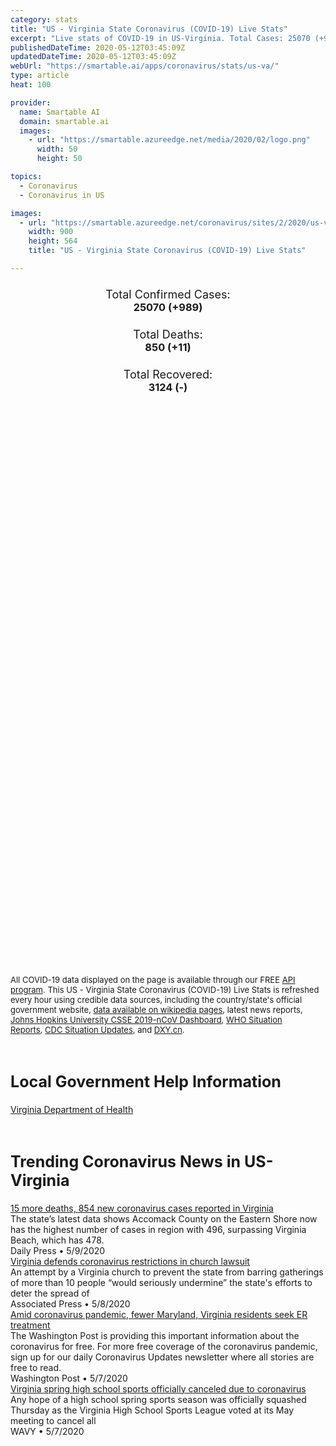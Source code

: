 ```yaml
---
category: stats
title: "US - Virginia State Coronavirus (COVID-19) Live Stats"
excerpt: "Live stats of COVID-19 in US-Virginia. Total Cases: 25070 (+989), Deaths: 850 (+11), Recoveries: 3124(-)."
publishedDateTime: 2020-05-12T03:45:09Z
updatedDateTime: 2020-05-12T03:45:09Z
webUrl: "https://smartable.ai/apps/coronavirus/stats/us-va/"
type: article
heat: 100

provider:
  name: Smartable AI
  domain: smartable.ai
  images:
    - url: "https://smartable.azureedge.net/media/2020/02/logo.png"
      width: 50
      height: 50

topics:
  - Coronavirus
  - Coronavirus in US

images:
  - url: "https://smartable.azureedge.net/coronavirus/sites/2/2020/us-va.jpg"
    width: 900
    height: 564
    title: "US - Virginia State Coronavirus (COVID-19) Live Stats"

---
```

<div class="total-stats" style="text-align: center;">
    <h3>
	    <div style="font-size: 18px; font-weight: 400;">Total Confirmed Cases:</div>
	    25070 (<span class='red'>+989</span>)
    </h3>
    <h3>
	    <div style="font-size: 18px; font-weight: 400;">Total Deaths:</div>
	    850 (<span class='red'>+11</span>)
    </h3>
    <h3>
	    <div style="font-size: 18px; font-weight: 400;">Total Recovered:</div>
	    3124 (-)
    </h3>
</div>

<script type="text/javascript" src="https://www.gstatic.com/charts/loader.js"></script>

<div id="time_series_chart" style="width: 100%; height: 400px;"></div>
<script type="text/javascript">
  google.charts.load('current', {'packages':['corechart']});
  google.charts.setOnLoadCallback(drawChart);
  function drawChart() {
    var data = google.visualization.arrayToDataTable([
      ['Date', 'Total Cases', 'Total Deaths', 'Total Recovered'],
      ['1/22/2020', 0, 0, 0],['1/23/2020', 0, 0, 0],['1/24/2020', 0, 0, 0],['1/25/2020', 0, 0, 0],['1/26/2020', 0, 0, 0],['1/27/2020', 0, 0, 0],['1/28/2020', 0, 0, 0],['1/29/2020', 0, 0, 0],['1/30/2020', 0, 0, 0],['1/31/2020', 0, 0, 0],['2/1/2020', 0, 0, 0],['2/2/2020', 0, 0, 0],['2/3/2020', 0, 0, 0],['2/4/2020', 0, 0, 0],['2/5/2020', 0, 0, 0],['2/6/2020', 0, 0, 0],['2/7/2020', 0, 0, 0],['2/8/2020', 0, 0, 0],['2/9/2020', 0, 0, 0],['2/10/2020', 0, 0, 0],['2/11/2020', 0, 0, 0],['2/12/2020', 0, 0, 0],['2/13/2020', 0, 0, 0],['2/14/2020', 0, 0, 0],['2/15/2020', 0, 0, 0],['2/16/2020', 0, 0, 0],['2/17/2020', 0, 0, 0],['2/18/2020', 0, 0, 0],['2/19/2020', 0, 0, 0],['2/20/2020', 0, 0, 0],['2/21/2020', 0, 0, 0],['2/22/2020', 0, 0, 0],['2/23/2020', 0, 0, 0],['2/24/2020', 0, 0, 0],['2/25/2020', 0, 0, 0],['2/26/2020', 0, 0, 0],['2/27/2020', 0, 0, 0],['2/28/2020', 0, 0, 0],['2/29/2020', 0, 0, 0],['3/1/2020', 0, 0, 0],['3/2/2020', 0, 0, 0],['3/3/2020', 0, 0, 0],['3/4/2020', 0, 0, 0],['3/5/2020', 0, 0, 0],['3/6/2020', 0, 0, 0],['3/7/2020', 0, 0, 0],['3/8/2020', 2, 0, 0],['3/9/2020', 2, 0, 0],['3/10/2020', 8, 0, 0],['3/11/2020', 9, 0, 0],['3/12/2020', 20, 0, 0],['3/13/2020', 37, 0, 0],['3/14/2020', 48, 1, 0],['3/15/2020', 47, 1, 0],['3/16/2020', 55, 2, 0],['3/17/2020', 70, 2, 0],['3/18/2020', 76, 2, 1],['3/19/2020', 103, 2, 1],['3/20/2020', 123, 2, 1],['3/21/2020', 155, 3, 1],['3/22/2020', 241, 6, 1],['3/23/2020', 281, 7, 1],['3/24/2020', 327, 9, 1],['3/25/2020', 421, 13, 1],['3/26/2020', 491, 14, 1],['3/27/2020', 627, 16, 1],['3/28/2020', 754, 17, 1],['3/29/2020', 899, 24, 1],['3/30/2020', 1029, 25, 1],['3/31/2020', 1258, 27, 1],['4/1/2020', 1487, 35, 2],['4/2/2020', 1688, 41, 2],['4/3/2020', 1964, 47, 2],['4/4/2020', 2341, 52, 2],['4/5/2020', 2569, 52, 2],['4/6/2020', 2801, 66, 2],['4/7/2020', 3253, 66, 2],['4/8/2020', 3554, 75, 2],['4/9/2020', 3944, 109, 2],['4/10/2020', 4398, 121, 2],['4/11/2020', 4957, 130, 2],['4/12/2020', 5148, 141, 2],['4/13/2020', 5608, 149, 2],['4/14/2020', 6035, 157, 721],['4/15/2020', 6351, 195, 721],['4/16/2020', 6729, 208, 721],['4/17/2020', 7318, 231, 721],['4/18/2020', 7870, 258, 721],['4/19/2020', 8339, 277, 721],['4/20/2020', 8782, 300, 721],['4/21/2020', 9412, 324, 721],['4/22/2020', 10044, 349, 721],['4/23/2020', 10767, 373, 721],['4/24/2020', 11546, 436, 721],['4/25/2020', 12366, 438, 1672],['4/26/2020', 12970, 448, 1815],['4/27/2020', 13535, 460, 1815],['4/28/2020', 14339, 493, 1815],['4/29/2020', 14961, 523, 2042],['4/30/2020', 15846, 554, 2104],['5/1/2020', 16770, 580, 2208],['5/2/2020', 17731, 619, 2312],['5/3/2020', 18671, 662, 2497],['5/4/2020', 19492, 687, 2497],['5/5/2020', 20256, 713, 2497],['5/6/2020', 20256, 715, 2734],['5/7/2020', 21570, 769, 2734],['5/8/2020', 22342, 812, 2997],['5/9/2020', 23196, 827, 3124],['5/10/2020', 24081, 839, 3124],['5/11/2020', 25070, 850, 3124],
    ]);
    var options = {
      curveType: 'none',
      chartArea: {'width': '80%', 'height': '80%'},
      legend: { position: 'top' },
      lineWidth: 5,
      colors: ['#f60109', '#444444', '#81B71F']
    };
    var chart = new google.visualization.LineChart(document.getElementById('time_series_chart'));
    chart.draw(data, options);
  }
</script>

<div id="geo_chart" style="width: 100%; height: 500px;"></div>
<script type="text/javascript">
  google.charts.load('current', {
    'packages':['geochart'],
    'mapsApiKey': 'AIzaSyDk1HhVhLaveyKrUhhHZ5YwzIpEcbdal6U'
  });
  google.charts.setOnLoadCallback(drawRegionsMap);
  function drawRegionsMap() {
    var data = google.visualization.arrayToDataTable([
      ['LATITUDE', 'LONGITUDE', 'DESCRIPTION', 'Total Cases', 'Total Deaths'],
      [37.9299, -75.662, "Accomack", 508, 7],[38.9085, -77.2405, "Fairfax", 5892, 239],[38.1266, -78.4386, "Albemarle", 120, 4],[38.6473, -77.3459, "Prince William", 2740, 48],[38.8185, -77.0861, "Alexandria", 1193, 30],[38.8816, -77.091, "Arlington", 1368, 61],[37.7985, -79.7903, "Alleghany", 6, 0],[37.6133, -77.4768, "Henrico", 1067, 110],[37.3366, -77.9882, "Amelia", 18, 1],[37.4487, -79.1057, "Amherst", 15, 1],[39.0768, -77.6536, "Loudoun", 1159, 30],[37.3273, -77.3194, "Chesterfield", 787, 26],[37.3591, -78.8269, "Appomattox", 22, 0],[38.4362, -78.8735, "Harrisonburg", 579, 21],[36.7335, -76.0435, "Virginia Beach", 491, 17],[38.1618, -78.8413, "Augusta", 64, 1],[37.9603, -76.761, "Richmond", 530, 18],[37.3866, -79.7253, "Bedford", 38, 1],[36.6778, -76.3024, "Chesapeake", 328, 9],[38.4597, -77.3806, "Stafford", 374, 2],[37.3783, -79.8206, "Botetourt", 30, 3],[38.4465, -78.9228, "Rockingham", 344, 2],[36.6179, -82.1607, "Bristol", 3, 0],[36.8508, -76.2859, "Norfolk", 304, 5],[38.7479, -77.4838, "Manassas", 381, 3],[36.5759, -77.9839, "Brunswick", 18, 0],[37.2679, -76.7052, "James", 173, 15],[37.2754, -82.0988, "Buchanan", 16, 0],[37.5541, -78.5514, "Buckingham", 246, 1],[36.6953, -76.6398, "Suffolk", 215, 19],[37.7343004, -79.3539238, "Buena Vista", 8, 0],[37.1051, -76.5185, "Newport News", 159, 10],[37.3426, -78.9863, "Campbell", 13, 0],[37.7772, -77.5161, "Hanover", 170, 16],[37.9856, -77.5244, "Caroline", 38, 2],[36.5815, -80.6688, "Carroll", 33, 0],[36.8468, -76.354, "Portsmouth", 202, 8],[37.3441, -77.0687, "Charles", 21, 1],[37.0551, -76.3629, "Hampton", 144, 3],[38.2042, -77.6078, "Spotsylvania", 248, 4],[36.9933, -78.6009, "Charlotte", 12, 0],[38.0375, -78.4855, "Charlottesville", 66, 2],[38.4705, -78.0001, "Culpeper", 264, 5],[39.0902, -78.223, "Frederick", 164, 2],[37.0836, -76.6747, "Isle of Wight", 110, 3],[36.5762, -78.1107, "Mecklenburg", 122, 10],[39.0933, -78.0601, "Clarke", 16, 0],[38.5769, -78.5027, "Page", 128, 12],[37.265, -77.3969, "Colonial Heights", 66, 6],[37.7785, -79.9868, "Covington", 1, 0],[38.654, -77.637, "Fauquier", 172, 4],[36.5778, -77.1989, "Southampton", 131, 1],[37.5013, -80.1119, "Craig", 4, 0],[37.8652, -78.2627, "Fluvanna", 79, 6],[37.4914, -78.2577, "Cumberland", 13, 0],[36.5831, -79.4088, "Danville", 39, 1],[38.7394, -78.6513, "Shenandoah", 245, 6],[37.6973, -77.8944, "Goochland", 81, 5],[37.0676, -80.4405, "Montgomery", 65, 1],[36.9853, -77.7219, "Dinwiddie", 27, 0],[36.6953, -77.5356, "Emporia", 48, 3],[37.4003, -79.1909, "Lynchburg", 68, 1],[37.9187, -76.8667, "Essex", 23, 0],[38.7718, -77.445, "Manassas Park", 120, 2],[37.2352, -76.5146, "York", 56, 2],[38.8847, -77.1751, "Falls Church", 37, 4],[36.9118, -80.3184, "Floyd", 3, 0],[38.9231, -78.1033, "Warren", 85, 1],[38.0212, -77.9985, "Louisa", 55, 0],[37.1233, -79.6971, "Franklin", 27, 1],[37.2746, -79.8888, "Roanoke", 93, 1],[37.2959, -78.4002, "Prince Edward", 66, 2],[38.2992, -77.4872, "Fredericksburg", 61, 0],[36.666, -80.9176, "Galax", 45, 0],[39.1735, -78.1746, "Winchester", 66, 0],[37.3315, -80.8083, "Giles", 8, 0],[37.2766, -76.5043, "Gloucester", 27, 1],[36.816, -77.4689, "Greensville", 46, 7],[36.7022, -81.4413, "Grayson", 12, 0],[37.2357, -77.3325, "Prince George", 44, 0],[38.2991, -78.4367, "Greene", 15, 1],[36.6326, -81.7891, "Washington", 49, 3],[37.034, -77.0956, "Sussex", 33, 1],[36.839, -78.7284, "Halifax", 22, 0],[37.2043, -77.3913, "Petersburg", 45, 2],[38.3282, -77.2423, "King George", 41, 4],[38.136, -78.1879, "Orange", 46, 0],[36.7009, -79.9424, "Henry", 22, 1],[38.4116, -79.5809, "Highland", 2, 0],[37.2915, -77.2985, "Hopewell", 37, 0],[37.6683, -76.8782, "King and Queen", 5, 0],[37.5095, -76.9862, "New Kent", 26, 2],[37.7458, -77.1315, "King William", 11, 1],[37.257, -76.0093, "Northampton", 163, 5],[37.6621, -76.4205, "Lancaster", 6, 0],[37.2692, -76.7076, "Williamsburg", 39, 2],[36.7764, -82.9433, "Lee", 10, 0],[37.126, -82.6071, "Wise", 22, 1],[37.7825, -79.444, "Lexington", 6, 0],[38.2565, -76.9784, "Westmoreland", 38, 0],[36.9608, -78.1283, "Lunenburg", 6, 0],[38.3792, -78.2586, "Madison", 21, 1],[36.6827, -79.8636, "Martinsville", 2, 0],[37.4984, -76.2883, "Mathews", 5, 0],[36.8009, -81.6832, "Smyth", 13, 0],[37.3912302, -76.317414, "Matthews", 5, 0],[37.6395, -76.5747, "Middlesex", 10, 0],[37.9161, -78.9382, "Nelson", 10, 0],[37.1812, -78.1307, "Nottoway", 14, 0],[37.0954, -79.3029, "Pittsylvania", 17, 1],[37.5427, -77.9267, "Powhatan", 18, 0],[36.953, -81.0881, "Wythe", 13, 2],[37.92, -76.4785, "Northumberland", 10, 1],[36.9314, -82.6262, "Norton", 2, 0],[36.9342, -80.7255, "Pulaski", 10, 0],[38.1593, -79.0611, "Staunton", 15, 0],[38.0674, -78.9014, "Waynesboro", 21, 0],[36.6344, -80.1985, "Patrick", 4, 0],[37.1318, -76.3569, "Poquoson", 7, 0],[37.2864, -80.0555, "Salem", 31, 0],[37.1229, -80.5587, "Radford", 3, 0],[37.9901, -79.5067, "Rockbridge", 9, 0],[38.6562, -78.2322, "Rappahannock", 8, 0],[36.6401, -82.5782, "Scott", 7, 2],[36.9792, -82.296, "Russell", 6, 0],[37.1371, -76.8333, "Surry", 5, 1],[37.0879, -81.808, "Tazewell", 7, 0],
    ]);
    var options = {
      backgroundColor: {fill:'transparent',stroke:'#FFF' ,strokeWidth:0 }, 
      displayMode: 'markers',
      region: 'US-VA', 
      resolution: 'metros',
      colorAxis: {colors: ['#F27D81', '#f60109']},
      sizeAxis: {minSize:3,  maxSize:12},
    };
    var chart = new google.visualization.GeoChart(document.getElementById('geo_chart'));
    chart.draw(data, options);
  };
</script>

<div id="geo_table"></div>
<script type="text/javascript">
  google.charts.load('current', {'packages':['table']});
  google.charts.setOnLoadCallback(drawTable);
  function drawTable() {
    var data = new google.visualization.DataTable();
    data.addColumn('string', 'Location');
    data.addColumn('number', 'Total Cases');
    data.addColumn('number', 'New Cases');
    data.addColumn('number', 'Active Cases');
    data.addColumn('number', 'Total Deaths');
    data.addColumn('number', 'New Deaths');
    data.addColumn('number', 'Total Recovered');
    data.addRows([
      [{v:"Accomack", f:"Accomack"}, 508, 0, 501, 7, 0, 0],[{v:"Fairfax", f:"Fairfax"}, 5892, 0, 5653, 239, 0, 0],[{v:"Albemarle", f:"Albemarle"}, 120, 0, 116, 4, 0, 0],[{v:"Prince William", f:"Prince William"}, 2740, 0, 2692, 48, 0, 0],[{v:"Alexandria", f:"Alexandria"}, 1193, 0, 1163, 30, 0, 0],[{v:"Arlington", f:"Arlington"}, 1368, 0, 1307, 61, 0, 0],[{v:"Alleghany", f:"Alleghany"}, 6, 0, 6, 0, 0, 0],[{v:"Henrico", f:"Henrico"}, 1067, 0, 957, 110, 0, 0],[{v:"Amelia", f:"Amelia"}, 18, 0, 17, 1, 0, 0],[{v:"Amherst", f:"Amherst"}, 15, 0, 14, 1, 0, 0],[{v:"Loudoun", f:"Loudoun"}, 1159, 0, 1129, 30, 0, 0],[{v:"Chesterfield", f:"Chesterfield"}, 787, 0, 761, 26, 0, 0],[{v:"Appomattox", f:"Appomattox"}, 22, 0, 22, 0, 0, 0],[{v:"Harrisonburg", f:"Harrisonburg"}, 579, 0, 558, 21, 0, 0],[{v:"Virginia Beach", f:"Virginia Beach"}, 491, 0, 474, 17, 0, 0],[{v:"Augusta", f:"Augusta"}, 64, 0, 63, 1, 0, 0],[{v:"Richmond", f:"Richmond"}, 530, 0, 512, 18, 0, 0],[{v:"Bedford", f:"Bedford"}, 38, 0, 37, 1, 0, 0],[{v:"Chesapeake", f:"Chesapeake"}, 328, 0, 319, 9, 0, 0],[{v:"Stafford", f:"Stafford"}, 374, 0, 372, 2, 0, 0],[{v:"Botetourt", f:"Botetourt"}, 30, 0, 27, 3, 0, 0],[{v:"Rockingham", f:"Rockingham"}, 344, 0, 342, 2, 0, 0],[{v:"Bristol", f:"Bristol"}, 3, 0, 3, 0, 0, 0],[{v:"Norfolk", f:"Norfolk"}, 304, 0, 299, 5, 0, 0],[{v:"Manassas", f:"Manassas"}, 381, 0, 378, 3, 0, 0],[{v:"Brunswick", f:"Brunswick"}, 18, 0, 18, 0, 0, 0],[{v:"James", f:"James"}, 173, 0, 158, 15, 0, 0],[{v:"Buchanan", f:"Buchanan"}, 16, 0, 16, 0, 0, 0],[{v:"Buckingham", f:"Buckingham"}, 246, 0, 245, 1, 0, 0],[{v:"Suffolk", f:"Suffolk"}, 215, 0, 196, 19, 0, 0],[{v:"Buena Vista", f:"Buena Vista"}, 8, 0, 8, 0, 0, 0],[{v:"Newport News", f:"Newport News"}, 159, 0, 149, 10, 0, 0],[{v:"Campbell", f:"Campbell"}, 13, 0, 13, 0, 0, 0],[{v:"Hanover", f:"Hanover"}, 170, 0, 154, 16, 0, 0],[{v:"Caroline", f:"Caroline"}, 38, 0, 36, 2, 0, 0],[{v:"Carroll", f:"Carroll"}, 33, 0, 33, 0, 0, 0],[{v:"Portsmouth", f:"Portsmouth"}, 202, 0, 194, 8, 0, 0],[{v:"Charles", f:"Charles"}, 21, 0, 20, 1, 0, 0],[{v:"Hampton", f:"Hampton"}, 144, 0, 141, 3, 0, 0],[{v:"Spotsylvania", f:"Spotsylvania"}, 248, 0, 244, 4, 0, 0],[{v:"Charlotte", f:"Charlotte"}, 12, 0, 12, 0, 0, 0],[{v:"Charlottesville", f:"Charlottesville"}, 66, 0, 64, 2, 0, 0],[{v:"Culpeper", f:"Culpeper"}, 264, 0, 259, 5, 0, 0],[{v:"Frederick", f:"Frederick"}, 164, 0, 162, 2, 0, 0],[{v:"Isle of Wight", f:"Isle of Wight"}, 110, 0, 107, 3, 0, 0],[{v:"Mecklenburg", f:"Mecklenburg"}, 122, 0, 112, 10, 0, 0],[{v:"Clarke", f:"Clarke"}, 16, 0, 16, 0, 0, 0],[{v:"Page", f:"Page"}, 128, 0, 116, 12, 0, 0],[{v:"Colonial Heights", f:"Colonial Heights"}, 66, 0, 60, 6, 0, 0],[{v:"Covington", f:"Covington"}, 1, 0, 1, 0, 0, 0],[{v:"Fauquier", f:"Fauquier"}, 172, 0, 168, 4, 0, 0],[{v:"Southampton", f:"Southampton"}, 131, 0, 130, 1, 0, 0],[{v:"Craig", f:"Craig"}, 4, 0, 4, 0, 0, 0],[{v:"Fluvanna", f:"Fluvanna"}, 79, 0, 73, 6, 0, 0],[{v:"Cumberland", f:"Cumberland"}, 13, 0, 13, 0, 0, 0],[{v:"Danville", f:"Danville"}, 39, 0, 38, 1, 0, 0],[{v:"Shenandoah", f:"Shenandoah"}, 245, 0, 239, 6, 0, 0],[{v:"Goochland", f:"Goochland"}, 81, 0, 76, 5, 0, 0],[{v:"Montgomery", f:"Montgomery"}, 65, 0, 64, 1, 0, 0],[{v:"Dinwiddie", f:"Dinwiddie"}, 27, 0, 27, 0, 0, 0],[{v:"Emporia", f:"Emporia"}, 48, 0, 45, 3, 0, 0],[{v:"Lynchburg", f:"Lynchburg"}, 68, 0, 67, 1, 0, 0],[{v:"Essex", f:"Essex"}, 23, 0, 23, 0, 0, 0],[{v:"Manassas Park", f:"Manassas Park"}, 120, 0, 118, 2, 0, 0],[{v:"York", f:"York"}, 56, 0, 54, 2, 0, 0],[{v:"Falls Church", f:"Falls Church"}, 37, 0, 33, 4, 0, 0],[{v:"Floyd", f:"Floyd"}, 3, 0, 3, 0, 0, 0],[{v:"Warren", f:"Warren"}, 85, 0, 84, 1, 0, 0],[{v:"Louisa", f:"Louisa"}, 55, 0, 55, 0, 0, 0],[{v:"Franklin", f:"Franklin"}, 27, 0, 26, 1, 0, 0],[{v:"Roanoke", f:"Roanoke"}, 93, 0, 92, 1, 0, 0],[{v:"Prince Edward", f:"Prince Edward"}, 66, 0, 64, 2, 0, 0],[{v:"Fredericksburg", f:"Fredericksburg"}, 61, 0, 61, 0, 0, 0],[{v:"Galax", f:"Galax"}, 45, 0, 45, 0, 0, 0],[{v:"Winchester", f:"Winchester"}, 66, 0, 66, 0, 0, 0],[{v:"Giles", f:"Giles"}, 8, 0, 8, 0, 0, 0],[{v:"Gloucester", f:"Gloucester"}, 27, 0, 26, 1, 0, 0],[{v:"Greensville", f:"Greensville"}, 46, 0, 39, 7, 0, 0],[{v:"Grayson", f:"Grayson"}, 12, 0, 12, 0, 0, 0],[{v:"Prince George", f:"Prince George"}, 44, 0, 44, 0, 0, 0],[{v:"Greene", f:"Greene"}, 15, 0, 14, 1, 0, 0],[{v:"Washington", f:"Washington"}, 49, 0, 46, 3, 0, 0],[{v:"Sussex", f:"Sussex"}, 33, 0, 32, 1, 0, 0],[{v:"Halifax", f:"Halifax"}, 22, 0, 22, 0, 0, 0],[{v:"Petersburg", f:"Petersburg"}, 45, 0, 43, 2, 0, 0],[{v:"King George", f:"King George"}, 41, 0, 37, 4, 0, 0],[{v:"Orange", f:"Orange"}, 46, 0, 46, 0, 0, 0],[{v:"Henry", f:"Henry"}, 22, 0, 21, 1, 0, 0],[{v:"Highland", f:"Highland"}, 2, 0, 2, 0, 0, 0],[{v:"Hopewell", f:"Hopewell"}, 37, 0, 37, 0, 0, 0],[{v:"King and Queen", f:"King and Queen"}, 5, 0, 5, 0, 0, 0],[{v:"New Kent", f:"New Kent"}, 26, 0, 24, 2, 0, 0],[{v:"King William", f:"King William"}, 11, 0, 10, 1, 0, 0],[{v:"Northampton", f:"Northampton"}, 163, 0, 158, 5, 0, 0],[{v:"Lancaster", f:"Lancaster"}, 6, 0, 6, 0, 0, 0],[{v:"Williamsburg", f:"Williamsburg"}, 39, 0, 37, 2, 0, 0],[{v:"Lee", f:"Lee"}, 10, 0, 10, 0, 0, 0],[{v:"Wise", f:"Wise"}, 22, 0, 21, 1, 0, 0],[{v:"Lexington", f:"Lexington"}, 6, 0, 6, 0, 0, 0],[{v:"Westmoreland", f:"Westmoreland"}, 38, 0, 38, 0, 0, 0],[{v:"Lunenburg", f:"Lunenburg"}, 6, 0, 6, 0, 0, 0],[{v:"Madison", f:"Madison"}, 21, 0, 20, 1, 0, 0],[{v:"Martinsville", f:"Martinsville"}, 2, 0, 2, 0, 0, 0],[{v:"Mathews", f:"Mathews"}, 5, 0, 5, 0, 0, 0],[{v:"Smyth", f:"Smyth"}, 13, 0, 13, 0, 0, 0],[{v:"Matthews", f:"Matthews"}, 5, 0, 5, 0, 0, 0],[{v:"Middlesex", f:"Middlesex"}, 10, 0, 10, 0, 0, 0],[{v:"Nelson", f:"Nelson"}, 10, 0, 10, 0, 0, 0],[{v:"Nottoway", f:"Nottoway"}, 14, 0, 14, 0, 0, 0],[{v:"Pittsylvania", f:"Pittsylvania"}, 17, 0, 16, 1, 0, 0],[{v:"Powhatan", f:"Powhatan"}, 18, 0, 18, 0, 0, 0],[{v:"Wythe", f:"Wythe"}, 13, 0, 11, 2, 0, 0],[{v:"Northumberland", f:"Northumberland"}, 10, 0, 9, 1, 0, 0],[{v:"Norton", f:"Norton"}, 2, 0, 2, 0, 0, 0],[{v:"Pulaski", f:"Pulaski"}, 10, 0, 10, 0, 0, 0],[{v:"Staunton", f:"Staunton"}, 15, 0, 15, 0, 0, 0],[{v:"Waynesboro", f:"Waynesboro"}, 21, 0, 21, 0, 0, 0],[{v:"Patrick", f:"Patrick"}, 4, 0, 4, 0, 0, 0],[{v:"Poquoson", f:"Poquoson"}, 7, 0, 7, 0, 0, 0],[{v:"Salem", f:"Salem"}, 31, 0, 31, 0, 0, 0],[{v:"Radford", f:"Radford"}, 3, 0, 3, 0, 0, 0],[{v:"Rockbridge", f:"Rockbridge"}, 9, 0, 9, 0, 0, 0],[{v:"Rappahannock", f:"Rappahannock"}, 8, 0, 8, 0, 0, 0],[{v:"Scott", f:"Scott"}, 7, 0, 5, 2, 0, 0],[{v:"Russell", f:"Russell"}, 6, 0, 6, 0, 0, 0],[{v:"Surry", f:"Surry"}, 5, 0, 4, 1, 0, 0],[{v:"Tazewell", f:"Tazewell"}, 7, 0, 7, 0, 0, 0],
    ]);
    data.setProperty(0, 0, 'style', 'min-width:100px');
    var table = new google.visualization.Table(document.getElementById('geo_table'));
    table.draw(data, {allowHtml: true, sortColumn: 2, sortAscending: false, width: '660px', height: '100%'});
  }
</script>

<span style="font-size: 13px">All COVID-19 data displayed on the page is available through our FREE <a href="https://developer.smartable.ai">API program</a>. This US - Virginia State Coronavirus (COVID-19) Live Stats is refreshed every hour using credible data sources, including the country/state's official government website, <a href="https://en.wikipedia.org/wiki/2019%E2%80%9320_coronavirus_pandemic" target="_blank">data available on wikipedia pages</a>, latest news reports, <a href="https://systems.jhu.edu/research/public-health/ncov/" target="_blank">Johns Hopkins University CSSE 2019-nCoV Dashboard</a>, <a href="https://www.who.int/emergencies/diseases/novel-coronavirus-2019/situation-reports" target="_blank">WHO Situation Reports</a>, <a href="https://www.cdc.gov/coronavirus/2019-ncov/index.html" target="_blank">CDC Situation Updates</a>, and <a href="https://ncov.dxy.cn/ncovh5/view/pneumonia" target="_blank">DXY.cn</a>.</span>

<h2 id="news" class="center" style="margin-top: 60px; font-size: 25px;">Local Government Help Information</h2>
<div class="info center">
<a href="http://www.vdh.virginia.gov/surveillance-and-investigation/novel-coronavirus/" target="_blank">Virginia Department of Health</a>
</div>
<h2 id="news" class="center" style="margin-top: 60px; font-size: 25px;">Trending Coronavirus News in US-Virginia</h2>
<div class="row">
<div class="col-md-6 col-sm-12">
  <div class="content-card">
	<a href="https://www.dailypress.com/news/health/vp-nw-may-9-coronavirus-numbers-20200509-4utdi5dntzhutghwh7rt57mg7e-story.html"><div class="card-image" style="background-image: url(https://www.dailypress.com/resizer/P_GoRahJ00EBJv2HZlOL6Wk9M5I=/1200x0/top/arc-anglerfish-arc2-prod-tronc.s3.amazonaws.com/public/2ZS7YFYMG5BPNNWCI5IYJC6Z6U.jpg)"></div></a>
	<div class="content">
		<div class="card-title"><a href="https://www.dailypress.com/news/health/vp-nw-may-9-coronavirus-numbers-20200509-4utdi5dntzhutghwh7rt57mg7e-story.html">15 more deaths, 854 new coronavirus cases reported in Virginia</a></div>
		<div class="card-excerpt">The state’s latest data shows Accomack County on the Eastern Shore now has the highest number of cases in region with 496, surpassing Virginia Beach, which has 478.</div>
		<div class="card-meta">
			<span class="card-provider">Daily Press</span> • <span class="card-date">5/9/2020</span>
		</div>
	</div>
  </div>
</div>
<div class="col-md-6 col-sm-12">
  <div class="content-card">
	<a href="https://apnews.com/e8e3e00f7017adef8eee9a8a68127a87"><div class="card-image" style="background-image: url(https://storage.googleapis.com/afs-prod/media/989d7cc476ab4e5a83081031e8a2710e/3000.jpeg)"></div></a>
	<div class="content">
		<div class="card-title"><a href="https://apnews.com/e8e3e00f7017adef8eee9a8a68127a87">Virginia defends coronavirus restrictions in church lawsuit</a></div>
		<div class="card-excerpt">An attempt by a Virginia church to prevent the state from barring gatherings of more than 10 people “would seriously undermine” the state's efforts to deter the spread of</div>
		<div class="card-meta">
			<span class="card-provider">Associated Press</span> • <span class="card-date">5/8/2020</span>
		</div>
	</div>
  </div>
</div>
<div class="col-md-6 col-sm-12">
  <div class="content-card">
	<a href="https://www.washingtonpost.com/local/amid-coronavirus-pandemic-fewer-maryland-residents-seek-er-treatment/2020/05/07/acc42a20-9068-11ea-9e23-6914ee410a5f_story.html"><div class="card-image" style="background-image: url(https://www.washingtonpost.com/resizer/u2cCzVmH0dqN2bpZW8A7bZ9yLUg=/1440x0/smart/arc-anglerfish-washpost-prod-washpost.s3.amazonaws.com/public/JNXIRXUQR4I6VEZCUKPHL374SM.jpg)"></div></a>
	<div class="content">
		<div class="card-title"><a href="https://www.washingtonpost.com/local/amid-coronavirus-pandemic-fewer-maryland-residents-seek-er-treatment/2020/05/07/acc42a20-9068-11ea-9e23-6914ee410a5f_story.html">Amid coronavirus pandemic, fewer Maryland, Virginia residents seek ER treatment</a></div>
		<div class="card-excerpt">The Washington Post is providing this important information about the coronavirus for free. For more free coverage of the coronavirus pandemic, sign up for our daily Coronavirus Updates newsletter where all stories are free to read.</div>
		<div class="card-meta">
			<span class="card-provider">Washington Post</span> • <span class="card-date">5/7/2020</span>
		</div>
	</div>
  </div>
</div>
<div class="col-md-6 col-sm-12">
  <div class="content-card">
	<a href="https://www.wavy.com/sports/local-sports/virginia-spring-high-school-sports-officially-canceled-due-to-coronavirus/"><div class="card-image" style="background-image: url(https://www.wavy.com/wp-content/uploads/sites/3/2020/05/thumbnail_Coronavirus-Update-3.png?w=1280&h=720&crop=1)"></div></a>
	<div class="content">
		<div class="card-title"><a href="https://www.wavy.com/sports/local-sports/virginia-spring-high-school-sports-officially-canceled-due-to-coronavirus/">Virginia spring high school sports officially canceled due to coronavirus</a></div>
		<div class="card-excerpt">Any hope of a high school spring sports season was officially squashed Thursday as the Virginia High School Sports League voted at its May meeting to cancel all</div>
		<div class="card-meta">
			<span class="card-provider">WAVY</span> • <span class="card-date">5/7/2020</span>
		</div>
	</div>
  </div>
</div>

</div>


